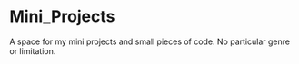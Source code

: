 # Mini_Projects
A space for my mini projects and small pieces of code. No particular genre or limitation.
